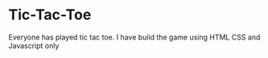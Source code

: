 # Tic-Tac-Toe
Everyone has played tic tac toe. I have build the game using HTML CSS and Javascript only

